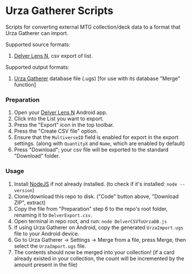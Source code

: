 # Urza Gatherer Scripts

Scripts for converting external MTG collection/deck data to a format that Urza Gatherer can import.

Supported source formats:
1) [Delver Lens N](https://play.google.com/store/apps/details?id=delverlab.delverlens), csv export of list.

Supported output formats:
1) [Urza Gatherer](https://www.urzagatherer.com) database file (.ugs) [for use with its database "Merge" function]

### Preparation

1) Open your [Delver Lens N](https://play.google.com/store/apps/details?id=delverlab.delverlens) Android app.
2) Click into the List you want to export.
3) Press the "Export" icon in the top toolbar.
4) Press the "Create CSV file" option.
5) Ensure that the `MultiverseID` field is enabled for export in the export settings. (along with `QuantityX` and `Name`, which are enabled by default)
6) Press "Download"; your csv file will be exported to the standard "Download" folder.

### Usage

1) Install [NodeJS](https://nodejs.org/en/download) if not already installed. (to check if it's installed: `node --version`)
2) Clone/download this repo to disk. ("Code" button above, "Download ZIP", extract)
3) Copy the file from "Preparation" step 6 to the repo's root folder, renaming it to `DelverExport.csv`.
4) Open terminal in repo root, and run: `node DelverCSVToUrzaDB.js`
5) If using Urza Gatherer on Android, copy the generated `UrzaImport.ugs` file to your Android device.
6) Go to Urza Gatherer -> Settings -> Merge from a file, press Merge, then select the `UrzaImport.ugs` file.
7) The contents should now be merged into your collection! (if a card already existed in your collection, the count will be incremented by the amount present in the file)
